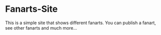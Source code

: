 # Fanarts-Site
This is a simple site that shows different fanarts. You can publish a fanart, see other fanarts and much more...
